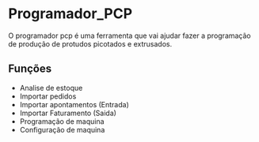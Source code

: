 # Programador_PCP

O programador pcp é uma ferramenta que vai ajudar fazer a programação de produção de protudos picotados e extrusados.

## Funções

- Analise de estoque
- Importar pedidos
- Importar apontamentos (Entrada)
- Importar Faturamento (Saida)
- Programação de maquina
- Configuração de maquina

